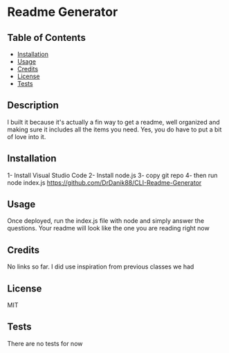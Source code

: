 
  # Readme Generator
  
  ## Table of Contents
  - [Installation](#installation)
  - [Usage](#usage)
  - [Credits](#credits)
  - [License](#license)
  - [Tests](#license)
  

  ## Description
  I built it because it's actually a fin way to get a readme, well organized and making sure it includes all the items you need. Yes, you do have to put a bit of love into it.
  
  ## Installation
  1- Install Visual Studio Code 2- Install node.js 3- copy git repo 4- then run node index.js
  https://github.com/DrDanik88/CLI-Readme-Generator
  
  ## Usage
  Once deployed, run the index.js file with node and simply answer the questions. Your readme will look like the one you are reading right now
  
  ## Credits
  No links so far. I did use inspiration from previous classes we had

  ## License
  MIT
  
  ## Tests
  There are no tests for now
  